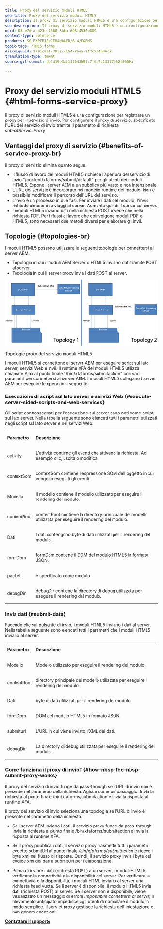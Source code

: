 ```yaml
---
title: Proxy del servizio moduli HTML5
seo-title: Proxy del servizio moduli HTML5
description: Il proxy di servizio moduli HTML5 è una configurazione per registrare un proxy per il servizio di invio. Per configurare il proxy di servizio, specificate l'URL del servizio di invio tramite il parametro request submitServiceProxy.
seo-description: Il proxy di servizio moduli HTML5 è una configurazione per registrare un proxy per il servizio di invio. Per configurare il proxy di servizio, specificate l'URL del servizio di invio tramite il parametro request submitServiceProxy.
uuid: 03ee7dea-d23e-4600-8b0a-698f4530b889
content-type: reference
products: SG_EXPERIENCEMANAGER/6.4/FORMS
topic-tags: hTML5_forms
discoiquuid: 2791c9a1-38a2-4154-8bea-2f7c564b46c8
translation-type: tm+mt
source-git-commit: db4d19e3af11f04369fc7f6a7c13377962f0650a

---
```



# Proxy del servizio moduli HTML5 {#html-forms-service-proxy}

Il proxy di servizio moduli HTML5 è una configurazione per registrare un proxy per il servizio di invio. Per configurare il proxy di servizio, specificate l&#39;URL del servizio di invio tramite il parametro di richiesta *submitServiceProxy*.

## Vantaggi del proxy di servizio {#benefits-of-service-proxy-br}

Il proxy di servizio elimina quanto segue:

* Il flusso di lavoro dei moduli HTML5 richiede l’apertura del servizio di invio &quot;/content/xfaforms/submit/default&quot; per gli utenti dei moduli HTML5. Espone i server AEM a un pubblico più vasto e non intenzionale.
* L&#39;URL del servizio è incorporato nel modello runtime del modulo. Non è possibile modificare il percorso dell&#39;URL del servizio.
* L&#39;invio è un processo in due fasi. Per inviare i dati del modulo, l&#39;invio richiede almeno due viaggi al server. Aumenta quindi il carico sul server.
* I moduli HTML5 inviano dati nella richiesta POST invece che nella richiesta PDF. Per i flussi di lavoro che coinvolgono moduli PDF e HTML5, sono necessari due metodi diversi per elaborare gli invii.

## Topologie {#topologies-br}

I moduli HTML5 possono utilizzare le seguenti topologie per connettersi ai server AEM.

* Topologia in cui i moduli AEM Server o HTML5 inviano dati tramite POST al server.
* Topologia in cui il server proxy invia i dati POST al server.

![Topologie proxy del servizio moduli HTML5](assets/topology.png)

Topologie proxy del servizio moduli HTML5

I moduli HTML5 si connettono ai server AEM per eseguire script sul lato server, servizi Web e invii. Il runtime XFA dei moduli HTML5 utilizza chiamate Ajax al punto finale &quot;/bin/xfaforms/submitaction&quot; con vari parametri per connettersi ai server AEM. I moduli HTML5 collegano i server AEM per eseguire le operazioni seguenti:

### Esecuzione di script sul lato server e servizi Web {#execute-server-sided-scripts-and-web-services}

Gli script contrassegnati per l&#39;esecuzione sul server sono noti come script sul lato server. Nella tabella seguente sono elencati tutti i parametri utilizzati negli script sul lato server e nei servizi Web.

<table> 
 <tbody> 
  <tr> 
   <td><p><strong>Parametro</strong></p> </td> 
   <td><p><strong>Descrizione</strong></p> </td> 
  </tr> 
  <tr> 
   <td><p>activity</p> </td> 
   <td><p>L'attività contiene gli eventi che attivano la richiesta. Ad esempio clic, uscita o modifica</p> </td> 
  </tr> 
  <tr> 
   <td><p>contextSom</p> </td> 
   <td><p>contextSom contiene l'espressione SOM dell'oggetto in cui vengono eseguiti gli eventi.</p> </td> 
  </tr> 
  <tr> 
   <td><p>Modello</p> </td> 
   <td><p>Il modello contiene il modello utilizzato per eseguire il rendering del modulo.</p> </td> 
  </tr> 
  <tr> 
   <td><p>contentRoot</p> </td> 
   <td><p>contentRoot contiene la directory principale del modello utilizzata per eseguire il rendering del modulo.</p> </td> 
  </tr> 
  <tr> 
   <td><p>Dati</p> </td> 
   <td><p>I dati contengono byte di dati utilizzati per il rendering del modulo.</p> </td> 
  </tr> 
  <tr> 
   <td><p>formDom</p> </td> 
   <td><p>formDom contiene il DOM del modulo HTML5 in formato JSON.</p> </td> 
  </tr> 
  <tr> 
   <td><p>packet</p> </td> 
   <td><p>è specificato come modulo.</p> </td> 
  </tr> 
  <tr> 
   <td><p>debugDir</p> </td> 
   <td><p>debugDir contiene la directory di debug utilizzata per eseguire il rendering del modulo.</p> </td> 
  </tr> 
 </tbody> 
</table>

### Invia dati {#submit-data}

Facendo clic sul pulsante di invio, i moduli HTML5 inviano i dati al server. Nella tabella seguente sono elencati tutti i parametri che i moduli HTML5 inviano al server.

<table> 
 <tbody> 
  <tr> 
   <td><p><strong>Parametro</strong></p> </td> 
   <td><p><strong>Descrizione</strong></p> </td> 
  </tr> 
  <tr> 
   <td><p>Modello</p> </td> 
   <td><p>Modello utilizzato per eseguire il rendering del modulo.</p> </td> 
  </tr> 
  <tr> 
   <td><p>contentRoot</p> </td> 
   <td><p>directory principale del modello utilizzata per eseguire il rendering del modulo.</p> </td> 
  </tr> 
  <tr> 
   <td><p>Dati</p> </td> 
   <td><p>byte di dati utilizzati per il rendering del modulo.</p> </td> 
  </tr> 
  <tr> 
   <td><p>formDom</p> </td> 
   <td><p>DOM del modulo HTML5 in formato JSON.</p> </td> 
  </tr> 
  <tr> 
   <td><p>submiturl</p> </td> 
   <td><p>L'URL in cui viene inviato l'XML dei dati.</p> </td> 
  </tr> 
  <tr> 
   <td><p>debugDir</p> </td> 
   <td><p>La directory di debug utilizzata per eseguire il rendering del modulo.</p> </td> 
  </tr> 
 </tbody> 
</table>

### Come funziona il proxy di invio? {#how-nbsp-the-nbsp-submit-proxy-works}

Il proxy del servizio di invio funge da pass-through se l’URL di invio non è presente nel parametro della richiesta. Agisce come un passaggio. Invia la richiesta al punto finale /bin/xfaforms/submitaction e invia la risposta al runtime XFA.

Il proxy del servizio di invio seleziona una topologia se l’URL di invio è presente nel parametro della richiesta.

* Se i server AEM inviano i dati, il servizio proxy funge da pass-through. Invia la richiesta al punto finale /bin/xfaforms/submitaction e invia la risposta al runtime XFA.
* Se il proxy pubblica i dati, il servizio proxy trasmette tutti i parametri eccetto submitUrl al punto finale */bin/xfaforms/submitaction* e riceve i byte xml nel flusso di risposte. Quindi, il servizio proxy invia i byte del codice xml dei dati a submitUrl per l&#39;elaborazione.

* Prima di inviare i dati (richiesta POST) a un server, i moduli HTML5 verificano la connettività e la disponibilità del server. Per verificare la connettività e la disponibilità, i moduli HTML inviano al server una richiesta head vuota. Se il server è disponibile, il modulo HTML5 invia dati (richiesta POST) al server. Se il server non è disponibile, viene visualizzato un messaggio di errore *Impossibile connettersi al server,* Il rilevamento anticipato impedisce agli utenti di compilare il modulo in modo semplice. Il servlet proxy gestisce la richiesta dell&#39;intestazione e non genera eccezioni.

**[Contattare il supporto](https://www.adobe.com/account/sign-in.supportportal.html)**
